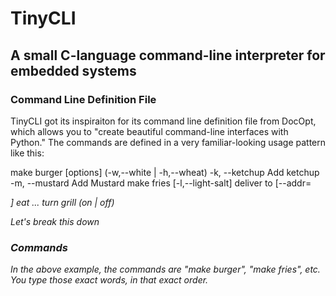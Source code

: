 # TinyCLI
## A small C-language command-line interpreter for embedded systems

### Command Line Definition File

TinyCLI got its inspiraiton for its command line definition file from DocOpt, which allows you to
"create beautiful command-line interfaces with Python." The commands are defined in a very
familiar-looking usage pattern like this:

make burger [options] (-w,--white | -h,--wheat)
    -k, --ketchup       Add ketchup 
    -m, --mustard       Add Mustard
make fries [-l,--light-salt]
deliver to <name> [--addr=<address>]
eat <food>...
turn grill (on | off)

Let's break this down

### Commands

In the above example, the commands are "make burger", "make fries", etc. You type those exact words, in that exact order.
